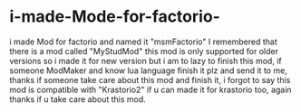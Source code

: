 # i-made-Mode-for-factorio-
i made Mod for factorio and named it "msmFactorio" I remembered that there is a mod called "MyStudMod" this mod is only supported for older versions so i made it for new version but i am to lazy to finish this mod, if someone ModMaker and know lua language finish it plz and send it to me, thanks if someone take care about this mod and finish it,
i forgot to say this mod is compatible with "Krastorio2" if u can made it for krastorio too, again thanks if u take care about this mod.
